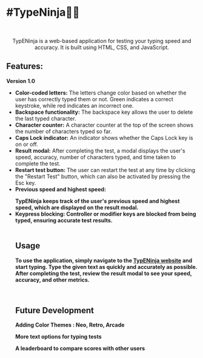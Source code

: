 <h1>#TypeNinja🥷🏾</h1>
<br>
<p align="center">TypENinja is a web-based application for testing your typing speed and accuracy. It is built using HTML, CSS, and JavaScript.</p>

<h2>Features: </h2>
<p><b>Version 1.0</b></p>
<ul>
<li><b>Color-coded letters:</b> The letters change color based on whether the user has correctly typed them or not. Green indicates a correct keystroke, while red indicates an incorrect one.</li>
<li><b>Backspace functionality:</b> The backspace key allows the user to delete the last typed character.</li>
<li><b>Character counter:</b> A character counter at the top of the screen shows the number of characters typed so far.</li>
<li><b>Caps Lock indicator:</b> An indicator shows whether the Caps Lock key is on or off.</li>
<li><b>Result modal:</b> After completing the test, a modal displays the user's speed, accuracy, number of characters typed, and time taken to complete the test.</li>
<li><b>Restart test button:</b> The user can restart the test at any time by clicking the "Restart Test" button, which can also be activated by pressing the Esc key.</li>
<li><b>Previous speed and highest speed:</p> TypENinja keeps track of the user's previous speed and highest speed, which are displayed on the result modal.</li>
<li><b>Keypress blocking:</b> Controller or modifier keys are blocked from being typed, ensuring accurate test results.</li>

<br>
<h2>Usage</h2>
<p>To use the application, simply navigate to the <a href="https://keshav-aneja.github.io/TypeNinja">TypENinja website</a> and start typing. Type the given text as quickly and accurately as possible. After completing the test, review the result modal to see your speed, accuracy, and other metrics.</p>

<br>
<h2>Future Development</h2>
<p>Adding Color Themes : Neo, Retro, Arcade</p>
<p>More text options for typing tests</p>
<p>A leaderboard to compare scores with other users</p>